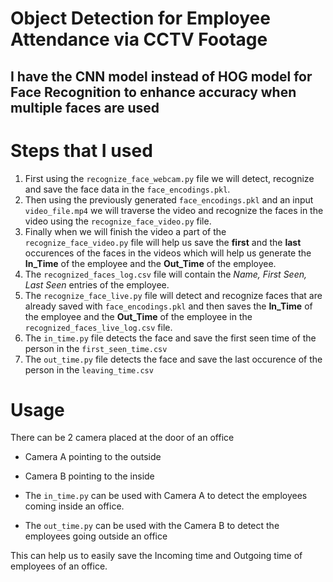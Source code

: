 # Object Detection for Employee Attendance via CCTV Footage 

## I have the CNN model instead of HOG model for Face Recognition to enhance accuracy when multiple faces are used

# Steps that I used
1. First using the `recognize_face_webcam.py` file we will detect, recognize and save the face data in the ``face_encodings.pkl``.
2. Then using the previously generated ``face_encodings.pkl`` and an input ``video_file.mp4`` we will traverse the video and recognize the faces in the video using the `recognize_face_video.py` file.
3. Finally when we will finish the video a part of the  `recognize_face_video.py` file will help us save the **first** and the **last** occurences of the faces in the videos which will help us generate the **In_Time** of the employee and the **Out_Time** of the employee.
4. The ``recognized_faces_log.csv`` file will contain the *Name, First Seen, Last Seen* entries of the employee.
5. The ``recognize_face_live.py`` file will detect and recognize faces that are already saved with ``face_encodings.pkl`` and then saves the **In_Time** of the employee and the **Out_Time** of the employee in the ``recognized_faces_live_log.csv`` file.
6. The `in_time.py` file detects the face and save the first seen time of the person in the ``first_seen_time.csv``
7. The `out_time.py` file detects the face and save the last occurence of the person in the ``leaving_time.csv``

# Usage
There can be 2 camera placed at the door of an office
- Camera A pointing to the outside
- Camera B pointing to the inside

- The `in_time.py` can be used with Camera A to detect the employees coming inside an office.
- The `out_time.py` can be used with the Camera B to detect the employees going outside an office

This can help us to easily save the Incoming time and Outgoing time of employees of an office.
